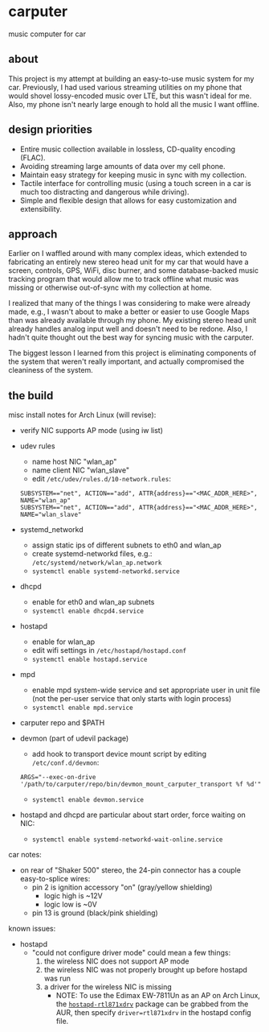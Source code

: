# carputer

music computer for car

## about

This project is my attempt at building an easy-to-use music system for my car.
Previously, I had used various streaming utilities on my phone that would shovel
lossy-encoded music over LTE, but this wasn't ideal for me.  Also, my phone
isn't nearly large enough to hold all the music I want offline.

## design priorities

* Entire music collection available in lossless, CD-quality encoding (FLAC).
* Avoiding streaming large amounts of data over my cell phone.
* Maintain easy strategy for keeping music in sync with my collection.
* Tactile interface for controlling music (using a touch screen in a car is much
too distracting and dangerous while driving).
* Simple and flexible design that allows for easy customization and
extensibility.

## approach

Earlier on I waffled around with many complex ideas, which extended to
fabricating an entirely new stereo head unit for my car that would have a
screen, controls, GPS, WiFi, disc burner, and some database-backed music
tracking program that would allow me to track offline what music was missing or
otherwise out-of-sync with my collection at home.

I realized that many of the things I was considering to make were already made,
e.g., I wasn't about to make a better or easier to use Google Maps than was
already available through my phone.  My existing stereo head unit already
handles analog input well and doesn't need to be redone.  Also, I hadn't quite
thought out the best way for syncing music with the carputer.

The biggest lesson I learned from this project is eliminating components of the
system that weren't really important, and actually compromised the cleaniness of
the system.

## the build


misc install notes for Arch Linux (will revise):

* verify NIC supports AP mode (using iw list)
* udev rules
    * name host NIC "wlan\_ap"
    * name client NIC "wlan\_slave"
    * edit `/etc/udev/rules.d/10-network.rules`:

    ```
    SUBSYSTEM=="net", ACTION=="add", ATTR{address}=="<MAC_ADDR_HERE>", NAME="wlan_ap"
    SUBSYSTEM=="net", ACTION=="add", ATTR{address}=="<MAC_ADDR_HERE>", NAME="wlan_slave"
    ```
* systemd\_networkd
    * assign static ips of different subnets to eth0 and wlan\_ap
    * create systemd-networkd files, e.g.: `/etc/systemd/network/wlan_ap.network`
    * `systemctl enable systemd-networkd.service`
* dhcpd
    * enable for eth0 and wlan\_ap subnets
    * `systemctl enable dhcpd4.service`
* hostapd
    * enable for wlan\_ap
    * edit wifi settings in `/etc/hostapd/hostapd.conf`
    * `systemctl enable hostapd.service`
* mpd
    * enable mpd system-wide service and set appropriate user in unit file
      (not the per-user service that only starts with login process)
    * `systemctl enable mpd.service`
* carputer repo and $PATH
* devmon (part of udevil package)
    * add hook to transport device mount script by editing `/etc/conf.d/devmon`:

    ```
    ARGS="--exec-on-drive '/path/to/carputer/repo/bin/devmon_mount_carputer_transport %f %d'"
    ```
    * `systemctl enable devmon.service`
* hostapd and dhcpd are particular about start order, force waiting on NIC:
    * `systemctl enable systemd-networkd-wait-online.service`

car notes:

* on rear of "Shaker 500" stereo, the 24-pin connector has a couple easy-to-splice wires:
    * pin 2 is ignition accessory "on" (gray/yellow shielding)
        * logic high is ~12V
        * logic low is ~0V
    * pin 13 is ground (black/pink shielding)

known issues:

* hostapd
    * "could not configure driver mode" could mean a few things:
        1. the wireless NIC does not support AP mode
        2. the wireless NIC was not properly brought up before hostapd was run
        3. a driver for the wireless NIC is missing
            * NOTE: To use the Edimax EW-7811Un as an AP on Arch Linux, the
              [`hostapd-rtl871xdrv`](https://aur.archlinux.org/packages/hostapd-rtl871xdrv/)
              package can be grabbed from the AUR, then specify `driver=rtl871xdrv` in the hostapd
              config file.

